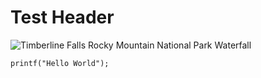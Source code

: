 # Test Header

![Timberline Falls Rocky Mountain National Park Waterfall](https://www.wildnatureimages.com/images/640/090917-021-Timberline-Falls-Rocky-Mountain-National-Park.jpg)

```
printf("Hello World");
```
